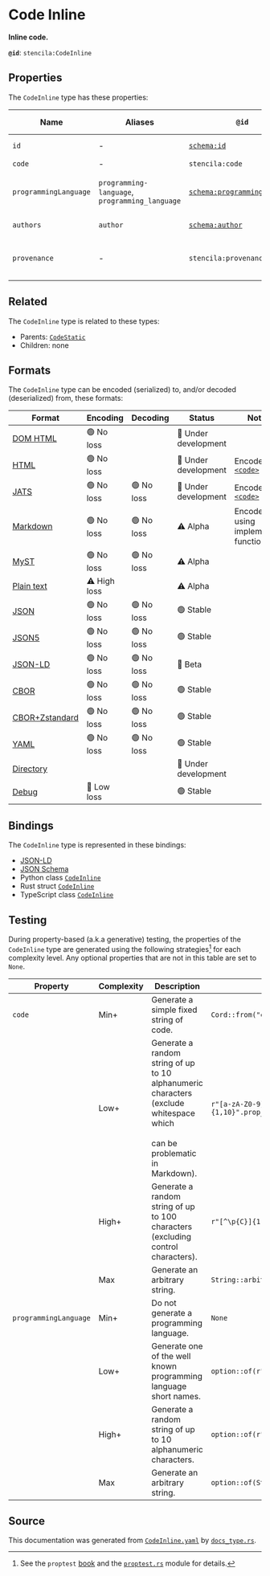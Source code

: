 # Code Inline

**Inline code.**

**`@id`**: `stencila:CodeInline`

## Properties

The `CodeInline` type has these properties:

| Name                  | Aliases                                        | `@id`                                                                  | Type                                                                                                                 | Description                              | Inherited from                                                                                           |
| --------------------- | ---------------------------------------------- | ---------------------------------------------------------------------- | -------------------------------------------------------------------------------------------------------------------- | ---------------------------------------- | -------------------------------------------------------------------------------------------------------- |
| `id`                  | -                                              | [`schema:id`](https://schema.org/id)                                   | [`String`](https://github.com/stencila/stencila/blob/main/docs/reference/schema/data/string.md)                      | The identifier for this item.            | [`Entity`](https://github.com/stencila/stencila/blob/main/docs/reference/schema/other/entity.md)         |
| `code`                | -                                              | `stencila:code`                                                        | [`Cord`](https://github.com/stencila/stencila/blob/main/docs/reference/schema/data/cord.md)                          | The code.                                | [`CodeStatic`](https://github.com/stencila/stencila/blob/main/docs/reference/schema/code/code-static.md) |
| `programmingLanguage` | `programming-language`, `programming_language` | [`schema:programmingLanguage`](https://schema.org/programmingLanguage) | [`String`](https://github.com/stencila/stencila/blob/main/docs/reference/schema/data/string.md)                      | The programming language of the code.    | [`CodeStatic`](https://github.com/stencila/stencila/blob/main/docs/reference/schema/code/code-static.md) |
| `authors`             | `author`                                       | [`schema:author`](https://schema.org/author)                           | [`Author`](https://github.com/stencila/stencila/blob/main/docs/reference/schema/works/author.md)*                    | The authors of the code.                 | [`CodeStatic`](https://github.com/stencila/stencila/blob/main/docs/reference/schema/code/code-static.md) |
| `provenance`          | -                                              | `stencila:provenance`                                                  | [`ProvenanceCount`](https://github.com/stencila/stencila/blob/main/docs/reference/schema/other/provenance-count.md)* | A summary of the provenance of the code. | [`CodeStatic`](https://github.com/stencila/stencila/blob/main/docs/reference/schema/code/code-static.md) |

## Related

The `CodeInline` type is related to these types:

- Parents: [`CodeStatic`](https://github.com/stencila/stencila/blob/main/docs/reference/schema/code/code-static.md)
- Children: none

## Formats

The `CodeInline` type can be encoded (serialized) to, and/or decoded (deserialized) from, these formats:

| Format                                                                                               | Encoding     | Decoding  | Status              | Notes                                                                                              |
| ---------------------------------------------------------------------------------------------------- | ------------ | --------- | ------------------- | -------------------------------------------------------------------------------------------------- |
| [DOM HTML](https://github.com/stencila/stencila/blob/main/docs/reference/formats/dom.html.md)        | 🟢 No loss    |           | 🚧 Under development |                                                                                                    |
| [HTML](https://github.com/stencila/stencila/blob/main/docs/reference/formats/html.md)                | 🟢 No loss    |           | 🚧 Under development | Encoded as [`<code>`](https://developer.mozilla.org/en-US/docs/Web/HTML/Element/code)              |
| [JATS](https://github.com/stencila/stencila/blob/main/docs/reference/formats/jats.md)                | 🟢 No loss    | 🟢 No loss | 🚧 Under development | Encoded as [`<code>`](https://jats.nlm.nih.gov/articleauthoring/tag-library/1.3/element/code.html) |
| [Markdown](https://github.com/stencila/stencila/blob/main/docs/reference/formats/markdown.md)        | 🟢 No loss    | 🟢 No loss | ⚠️ Alpha            | Encoded using implemented function                                                                 |
| [MyST](https://github.com/stencila/stencila/blob/main/docs/reference/formats/myst.md)                | 🟢 No loss    | 🟢 No loss | ⚠️ Alpha            |                                                                                                    |
| [Plain text](https://github.com/stencila/stencila/blob/main/docs/reference/formats/text.md)          | ⚠️ High loss |           | ⚠️ Alpha            |                                                                                                    |
| [JSON](https://github.com/stencila/stencila/blob/main/docs/reference/formats/json.md)                | 🟢 No loss    | 🟢 No loss | 🟢 Stable            |                                                                                                    |
| [JSON5](https://github.com/stencila/stencila/blob/main/docs/reference/formats/json5.md)              | 🟢 No loss    | 🟢 No loss | 🟢 Stable            |                                                                                                    |
| [JSON-LD](https://github.com/stencila/stencila/blob/main/docs/reference/formats/jsonld.md)           | 🟢 No loss    | 🟢 No loss | 🔶 Beta              |                                                                                                    |
| [CBOR](https://github.com/stencila/stencila/blob/main/docs/reference/formats/cbor.md)                | 🟢 No loss    | 🟢 No loss | 🟢 Stable            |                                                                                                    |
| [CBOR+Zstandard](https://github.com/stencila/stencila/blob/main/docs/reference/formats/cbor.zstd.md) | 🟢 No loss    | 🟢 No loss | 🟢 Stable            |                                                                                                    |
| [YAML](https://github.com/stencila/stencila/blob/main/docs/reference/formats/yaml.md)                | 🟢 No loss    | 🟢 No loss | 🟢 Stable            |                                                                                                    |
| [Directory](https://github.com/stencila/stencila/blob/main/docs/reference/formats/directory.md)      |              |           | 🚧 Under development |                                                                                                    |
| [Debug](https://github.com/stencila/stencila/blob/main/docs/reference/formats/debug.md)              | 🔷 Low loss   |           | 🟢 Stable            |                                                                                                    |

## Bindings

The `CodeInline` type is represented in these bindings:

- [JSON-LD](https://stencila.org/CodeInline.jsonld)
- [JSON Schema](https://stencila.org/CodeInline.schema.json)
- Python class [`CodeInline`](https://github.com/stencila/stencila/blob/main/python/python/stencila/types/code_inline.py)
- Rust struct [`CodeInline`](https://github.com/stencila/stencila/blob/main/rust/schema/src/types/code_inline.rs)
- TypeScript class [`CodeInline`](https://github.com/stencila/stencila/blob/main/ts/src/types/CodeInline.ts)

## Testing

During property-based (a.k.a generative) testing, the properties of the `CodeInline` type are generated using the following strategies[^1] for each complexity level. Any optional properties that are not in this table are set to `None`.

| Property              | Complexity | Description                                                                                                                    | Strategy                                      |
| --------------------- | ---------- | ------------------------------------------------------------------------------------------------------------------------------ | --------------------------------------------- |
| `code`                | Min+       | Generate a simple fixed string of code.                                                                                        | `Cord::from("code")`                          |
|                       | Low+       | Generate a random string of up to 10 alphanumeric characters (exclude whitespace which<br><br>can be problematic in Markdown). | `r"[a-zA-Z0-9]{1,10}".prop_map(Cord::from)`   |
|                       | High+      | Generate a random string of up to 100 characters (excluding control characters).                                               | `r"[^\p{C}]{1,100}".prop_map(Cord::from)`     |
|                       | Max        | Generate an arbitrary string.                                                                                                  | `String::arbitrary().prop_map(Cord::from)`    |
| `programmingLanguage` | Min+       | Do not generate a programming language.                                                                                        | `None`                                        |
|                       | Low+       | Generate one of the well known programming language short names.                                                               | `option::of(r"(cpp)\|(js)\|(py)\|(r)\|(ts)")` |
|                       | High+      | Generate a random string of up to 10 alphanumeric characters.                                                                  | `option::of(r"[a-zA-Z0-9]{1,10}")`            |
|                       | Max        | Generate an arbitrary string.                                                                                                  | `option::of(String::arbitrary())`             |

## Source

This documentation was generated from [`CodeInline.yaml`](https://github.com/stencila/stencila/blob/main/schema/CodeInline.yaml) by [`docs_type.rs`](https://github.com/stencila/stencila/blob/main/rust/schema-gen/src/docs_type.rs).

[^1]: See the `proptest` [book](https://proptest-rs.github.io/proptest/) and the [`proptest.rs`](https://github.com/stencila/stencila/blob/main/rust/schema/src/proptests.rs) module for details.
